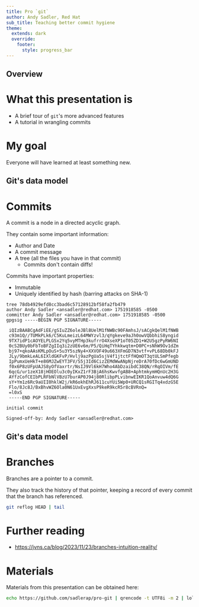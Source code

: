 ```yaml
---
title: Pro `git`
author: Andy Sadler, Red Hat
sub_title: Teaching better commit hygiene
theme:
  extends: dark
  override:
    footer:
      style: progress_bar
---
```


Overview
--------

# What this presentation is

- A brief tour of `git`'s more advanced features
- A tutorial in wrangling commits

# My goal
Everyone will have learned at least something new.

<!-- end_slide -->

Git's data model
----------------

<!-- column_layout: [2, 3] -->

<!-- pause -->

<!-- column: 0 -->

# Commits

A commit is a node in a directed acyclic graph.

<!-- pause -->

They contain some important information:

- Author and Date
- A commit message
- A tree (all the files you have in that commit)
  - Commits don't contain diffs!

<!-- pause -->

Commits have important properties:

- Immutable
- Uniquely identified by hash (barring attacks on SHA-1)

<!-- column: 1 -->

<!-- pause -->

```commit +no_background {1|2-3|4-19|21-23}
tree 78db4929efd8cc3bad6c57128912bf58fa2fb479
author Andy Sadler <ansadler@redhat.com> 1751918585 -0500
committer Andy Sadler <ansadler@redhat.com> 1751918585 -0500
gpgsig -----BEGIN PGP SIGNATURE-----
 
 iQIzBAABCgAdFiEE/gSIuZZ6oleJBl8UelM1fNWBc90FAmhsJ/sACgkQelM1fNWB
 c93m1Q//TUMkPLk6/C5KuLmeizL64MWYzvl3/qYgkeve9aJh0owVQbbhiS8yngid
 9TX7idP1cAOYELPLGSx2Yq5vyMTHp3kufrrO4XseXP1oT05ZD1+W2U5gzPyRW6NI
 0cS2BUy0bFbToBFZgIIq3i2zUE6v6m/P5/QiHqTYhkkwqtm+D0PC+sNhW9Ov1dZm
 bj97+qkoAAsKMLpOuS+5u3Y5szNy4+XXVOF49u663XFmGD7N3vtf+vPL68Db0kFJ
 JLy/9bmkLeAL6IXldGKFvP/Hvlj9azPgUa5sjV4f1jtctFfHQmOT3qtULSmPfegb
 IpPumxUeHkT+e86MJZwEYT3FV/S5j3Id6CizZEMdWwANpNjreDrA70fDc6wGmUND
 f0x6P8zUFpUAJS8yOfVaxrtr/NsIJ9Vl6kH7Who4AbDzaibdC38QN/rRqOIVm/fE
 6qcG/ur1zeX18jHOEOlu3c0yIKxZ1rF3BjA6hsKwvfgAB8+AphtmkymHQnUc2H3G
 AYfzCofCEIbPLRFbNlVBzU7burAP0J94j80RlibpPLvibnwEIKR1QoAnvuw4dQ6G
 sY+Ym1z6Rc9aUII0hklW2j/kR6okhEhRJ611cuYUi5Wp0+URCQ1sRGITq4xdzG5E
 Flo/8Jc8J/BxBhvWZ6Ola0N61UxEvgXxsP9keR9kcR5r8cBVRnQ=
 =l0xS
 -----END PGP SIGNATURE-----

initial commit

Signed-off-by: Andy Sadler <ansadler@redhat.com>
```

<!-- end_slide -->

Git's data model
----------------

<!-- column_layout: [2, 4] -->

<!-- column: 0 -->

# Branches

Branches are a pointer to a commit.

They also track the history of that pointer, keeping a record of every commit
that the branch has referenced.

<!-- column: 1 -->

```bash +exec +no_background
git reflog HEAD | tail
```

<!-- end_slide -->

# Further reading

- https://jvns.ca/blog/2023/11/23/branches-intuition-reality/

<!-- end_slide -->

# Materials

Materials from this presentation can be obtained here:

```bash +exec_replace +no_background
echo https://github.com/sadlerap/pro-git | qrencode -t UTF8i -m 2 | lolcat -f
```
